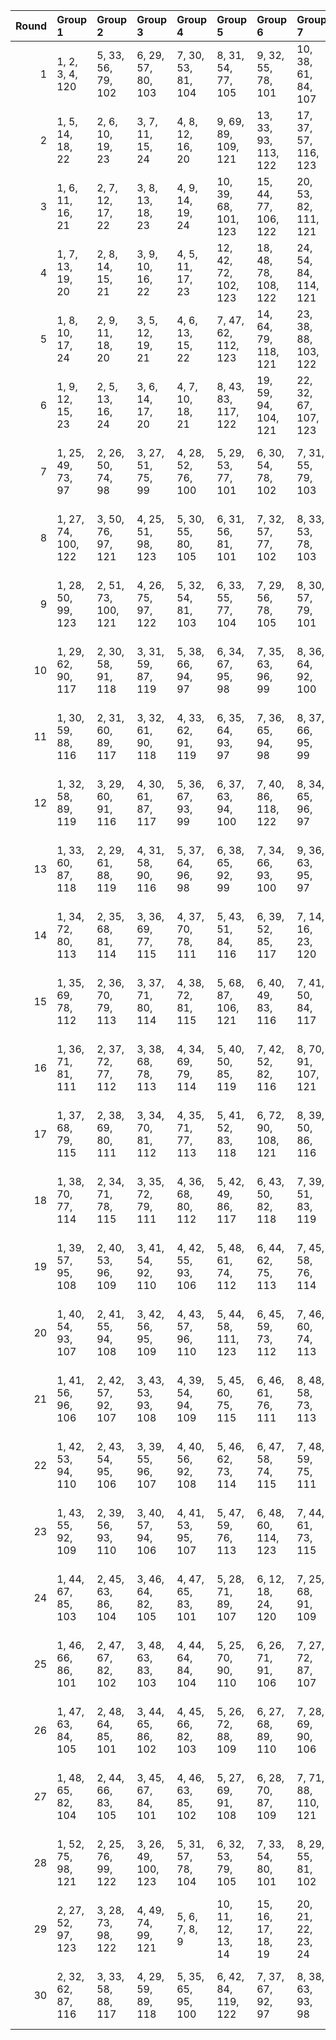 |   Round | Group 1             | Group 2             | Group 3             | Group 4            | Group 5              | Group 6              | Group 7              | Group 8              | Group 9              | Group 10             | Group 11             | Group 12             | Group 13             | Group 14             | Group 15             | Group 16             | Group 17             | Group 18             | Group 19             | Group 20               | Group 21                | Group 22                | Group 23                | Group 24        | Group 25           |
|--------:|:--------------------|:--------------------|:--------------------|:-------------------|:---------------------|:---------------------|:---------------------|:---------------------|:---------------------|:---------------------|:---------------------|:---------------------|:---------------------|:---------------------|:---------------------|:---------------------|:---------------------|:---------------------|:---------------------|:-----------------------|:------------------------|:------------------------|:------------------------|:----------------|:-------------------|
|       1 | 1, 2, 3, 4, 120     | 5, 33, 56, 79, 102  | 6, 29, 57, 80, 103  | 7, 30, 53, 81, 104 | 8, 31, 54, 77, 105   | 9, 32, 55, 78, 101   | 10, 38, 61, 84, 107  | 11, 34, 62, 85, 108  | 12, 35, 58, 86, 109  | 13, 36, 59, 82, 110  | 14, 37, 60, 83, 106  | 15, 43, 66, 89, 112  | 16, 39, 67, 90, 113  | 17, 40, 63, 91, 114  | 18, 41, 64, 87, 115  | 19, 42, 65, 88, 111  | 20, 48, 71, 94, 116  | 21, 44, 72, 95, 117  | 22, 45, 68, 96, 118  | 23, 46, 69, 92, 119    | 25, 26, 27, 28, 121     | 49, 50, 51, 52, 122     | 73, 74, 75, 76, 123     | 24, 47, 70, 93  | 97, 98, 99, 100    |
|       2 | 1, 5, 14, 18, 22    | 2, 6, 10, 19, 23    | 3, 7, 11, 15, 24    | 4, 8, 12, 16, 20   | 9, 69, 89, 109, 121  | 13, 33, 93, 113, 122 | 17, 37, 57, 116, 123 | 25, 29, 38, 42, 46   | 26, 30, 34, 43, 47   | 27, 31, 35, 39, 48   | 28, 32, 36, 40, 44   | 45, 65, 85, 105, 120 | 49, 53, 62, 66, 70   | 50, 54, 58, 67, 71   | 51, 55, 59, 63, 72   | 52, 56, 60, 64, 68   | 73, 77, 86, 90, 94   | 74, 78, 82, 91, 95   | 75, 79, 83, 87, 96   | 76, 80, 84, 88, 92     | 97, 101, 110, 114, 117  | 98, 102, 106, 115, 118  | 99, 103, 107, 111, 119  | 21, 41, 61, 81  | 100, 104, 108, 112 |
|       3 | 1, 6, 11, 16, 21    | 2, 7, 12, 17, 22    | 3, 8, 13, 18, 23    | 4, 9, 14, 19, 24   | 10, 39, 68, 101, 123 | 15, 44, 77, 106, 122 | 20, 53, 82, 111, 121 | 25, 30, 35, 40, 45   | 26, 31, 36, 41, 46   | 27, 32, 37, 42, 47   | 28, 33, 38, 43, 48   | 49, 54, 59, 64, 69   | 50, 55, 60, 65, 70   | 51, 56, 61, 66, 71   | 52, 57, 62, 67, 72   | 73, 78, 83, 88, 93   | 74, 79, 84, 89, 94   | 75, 80, 85, 90, 95   | 76, 81, 86, 91, 96   | 97, 102, 107, 112, 116 | 98, 103, 108, 113, 117  | 99, 104, 109, 114, 118  | 100, 105, 110, 115, 119 | 5, 34, 63, 92   | 29, 58, 87, 120    |
|       4 | 1, 7, 13, 19, 20    | 2, 8, 14, 15, 21    | 3, 9, 10, 16, 22    | 4, 5, 11, 17, 23   | 12, 42, 72, 102, 123 | 18, 48, 78, 108, 122 | 24, 54, 84, 114, 121 | 25, 31, 37, 43, 44   | 26, 32, 38, 39, 45   | 27, 33, 34, 40, 46   | 28, 29, 35, 41, 47   | 30, 60, 90, 119, 120 | 49, 55, 61, 67, 68   | 50, 56, 62, 63, 69   | 51, 57, 58, 64, 70   | 52, 53, 59, 65, 71   | 73, 79, 85, 91, 92   | 74, 80, 86, 87, 93   | 75, 81, 82, 88, 94   | 76, 77, 83, 89, 95     | 98, 104, 110, 111, 116  | 99, 105, 106, 112, 117  | 100, 101, 107, 113, 118 | 6, 36, 66, 96   | 97, 103, 109, 115  |
|       5 | 1, 8, 10, 17, 24    | 2, 9, 11, 18, 20    | 3, 5, 12, 19, 21    | 4, 6, 13, 15, 22   | 7, 47, 62, 112, 123  | 14, 64, 79, 118, 121 | 23, 38, 88, 103, 122 | 25, 32, 34, 41, 48   | 26, 33, 35, 42, 44   | 27, 29, 36, 43, 45   | 28, 30, 37, 39, 46   | 40, 55, 95, 110, 120 | 49, 56, 58, 65, 72   | 50, 57, 59, 66, 68   | 51, 53, 60, 67, 69   | 52, 54, 61, 63, 70   | 73, 80, 82, 89, 96   | 74, 81, 83, 90, 92   | 75, 77, 84, 91, 93   | 76, 78, 85, 87, 94     | 97, 104, 106, 113, 119  | 99, 101, 108, 115, 116  | 100, 102, 109, 111, 117 | 16, 31, 71, 86  | 98, 105, 107, 114  |
|       6 | 1, 9, 12, 15, 23    | 2, 5, 13, 16, 24    | 3, 6, 14, 17, 20    | 4, 7, 10, 18, 21   | 8, 43, 83, 117, 122  | 19, 59, 94, 104, 121 | 22, 32, 67, 107, 123 | 25, 33, 36, 39, 47   | 26, 29, 37, 40, 48   | 27, 30, 38, 41, 44   | 28, 31, 34, 42, 45   | 35, 70, 80, 115, 120 | 49, 57, 60, 63, 71   | 50, 53, 61, 64, 72   | 51, 54, 62, 65, 68   | 52, 55, 58, 66, 69   | 73, 81, 84, 87, 95   | 74, 77, 85, 88, 96   | 75, 78, 86, 89, 92   | 76, 79, 82, 90, 93     | 97, 105, 108, 111, 118  | 98, 101, 109, 112, 119  | 100, 103, 106, 114, 116 | 11, 46, 56, 91  | 99, 102, 110, 113  |
|       7 | 1, 25, 49, 73, 97   | 2, 26, 50, 74, 98   | 3, 27, 51, 75, 99   | 4, 28, 52, 76, 100 | 5, 29, 53, 77, 101   | 6, 30, 54, 78, 102   | 7, 31, 55, 79, 103   | 8, 32, 56, 80, 104   | 9, 33, 57, 81, 105   | 10, 34, 58, 82, 106  | 11, 35, 59, 83, 107  | 12, 36, 60, 84, 108  | 13, 37, 61, 85, 109  | 14, 38, 62, 86, 110  | 15, 39, 63, 87, 111  | 16, 40, 64, 88, 112  | 17, 41, 65, 89, 113  | 18, 42, 66, 90, 114  | 19, 43, 67, 91, 115  | 21, 45, 69, 93, 116    | 22, 46, 70, 94, 117     | 23, 47, 71, 95, 118     | 24, 48, 72, 96, 119     | 20, 44, 68, 92  | 120, 121, 122, 123 |
|       8 | 1, 27, 74, 100, 122 | 3, 50, 76, 97, 121  | 4, 25, 51, 98, 123  | 5, 30, 55, 80, 105 | 6, 31, 56, 81, 101   | 7, 32, 57, 77, 102   | 8, 33, 53, 78, 103   | 9, 29, 54, 79, 104   | 10, 35, 60, 85, 110  | 11, 36, 61, 86, 106  | 12, 37, 62, 82, 107  | 13, 38, 58, 83, 108  | 14, 34, 59, 84, 109  | 15, 40, 65, 90, 115  | 16, 41, 66, 91, 111  | 17, 42, 67, 87, 112  | 18, 43, 63, 88, 113  | 19, 39, 64, 89, 114  | 20, 45, 70, 95, 119  | 22, 47, 72, 92, 116    | 23, 48, 68, 93, 117     | 24, 44, 69, 94, 118     | 26, 52, 73, 99, 120     | 2, 28, 49, 75   | 21, 46, 71, 96     |
|       9 | 1, 28, 50, 99, 123  | 2, 51, 73, 100, 121 | 4, 26, 75, 97, 122  | 5, 32, 54, 81, 103 | 6, 33, 55, 77, 104   | 7, 29, 56, 78, 105   | 8, 30, 57, 79, 101   | 9, 31, 53, 80, 102   | 10, 37, 59, 86, 108  | 11, 38, 60, 82, 109  | 12, 34, 61, 83, 110  | 13, 35, 62, 84, 106  | 14, 36, 58, 85, 107  | 15, 42, 64, 91, 113  | 16, 43, 65, 87, 114  | 17, 39, 66, 88, 115  | 18, 40, 67, 89, 111  | 19, 41, 63, 90, 112  | 20, 47, 69, 96, 117  | 21, 48, 70, 92, 118    | 22, 44, 71, 93, 119     | 24, 46, 68, 95, 116     | 27, 49, 76, 98, 120     | 3, 25, 52, 74   | 23, 45, 72, 94     |
|      10 | 1, 29, 62, 90, 117  | 2, 30, 58, 91, 118  | 3, 31, 59, 87, 119  | 5, 38, 66, 94, 97  | 6, 34, 67, 95, 98    | 7, 35, 63, 96, 99    | 8, 36, 64, 92, 100   | 9, 13, 17, 21, 120   | 10, 43, 71, 74, 102  | 11, 39, 72, 75, 103  | 12, 40, 68, 76, 104  | 14, 42, 70, 73, 101  | 15, 48, 51, 79, 107  | 16, 44, 52, 80, 108  | 18, 46, 49, 77, 110  | 19, 47, 50, 78, 106  | 20, 28, 56, 84, 112  | 22, 25, 53, 86, 114  | 23, 26, 54, 82, 115  | 24, 27, 55, 83, 111    | 33, 37, 41, 45, 121     | 57, 61, 65, 69, 122     | 81, 85, 89, 93, 123     | 4, 32, 60, 88   | 105, 109, 113, 116 |
|      11 | 1, 30, 59, 88, 116  | 2, 31, 60, 89, 117  | 3, 32, 61, 90, 118  | 4, 33, 62, 91, 119 | 6, 35, 64, 93, 97    | 7, 36, 65, 94, 98    | 8, 37, 66, 95, 99    | 9, 38, 67, 96, 100   | 11, 40, 69, 73, 102  | 12, 41, 70, 74, 103  | 13, 42, 71, 75, 104  | 14, 43, 72, 76, 105  | 15, 58, 92, 101, 121 | 16, 45, 49, 78, 107  | 17, 46, 50, 79, 108  | 18, 47, 51, 80, 109  | 19, 48, 52, 81, 110  | 20, 29, 63, 106, 123 | 21, 25, 54, 83, 112  | 22, 26, 55, 84, 113    | 23, 27, 56, 85, 114     | 24, 28, 57, 86, 115     | 34, 68, 77, 111, 120    | 5, 39, 82, 122  | 10, 44, 53, 87     |
|      12 | 1, 32, 58, 89, 119  | 3, 29, 60, 91, 116  | 4, 30, 61, 87, 117  | 5, 36, 67, 93, 99  | 6, 37, 63, 94, 100   | 7, 40, 86, 118, 122  | 8, 34, 65, 96, 97    | 9, 35, 66, 92, 98    | 10, 41, 72, 73, 104  | 11, 42, 68, 74, 105  | 12, 43, 69, 75, 101  | 13, 39, 70, 76, 102  | 15, 46, 52, 78, 109  | 16, 62, 95, 103, 121 | 17, 48, 49, 80, 106  | 18, 44, 50, 81, 107  | 19, 45, 51, 77, 108  | 20, 26, 57, 83, 114  | 21, 27, 53, 84, 115  | 22, 28, 54, 85, 111    | 23, 31, 64, 110, 123    | 24, 25, 56, 82, 113     | 38, 71, 79, 112, 120    | 2, 33, 59, 90   | 14, 47, 55, 88     |
|      13 | 1, 33, 60, 87, 118  | 2, 29, 61, 88, 119  | 4, 31, 58, 90, 116  | 5, 37, 64, 96, 98  | 6, 38, 65, 92, 99    | 7, 34, 66, 93, 100   | 9, 36, 63, 95, 97    | 10, 42, 69, 76, 103  | 11, 43, 70, 104, 123 | 12, 39, 71, 73, 105  | 13, 40, 72, 74, 101  | 14, 41, 68, 75, 102  | 15, 47, 49, 81, 108  | 16, 48, 50, 77, 109  | 17, 44, 51, 78, 110  | 18, 45, 52, 79, 106  | 19, 46, 80, 107, 122 | 20, 27, 54, 86, 113  | 21, 28, 55, 82, 114  | 22, 56, 83, 115, 121   | 23, 25, 57, 84, 111     | 24, 26, 53, 85, 112     | 32, 59, 91, 117, 120    | 3, 30, 62, 89   | 8, 35, 67, 94      |
|      14 | 1, 34, 72, 80, 113  | 2, 35, 68, 81, 114  | 3, 36, 69, 77, 115  | 4, 37, 70, 78, 111 | 5, 43, 51, 84, 116   | 6, 39, 52, 85, 117   | 7, 14, 16, 23, 120   | 8, 41, 49, 82, 119   | 10, 48, 56, 89, 97   | 11, 44, 57, 90, 98   | 12, 45, 53, 91, 99   | 13, 46, 54, 87, 100  | 15, 28, 61, 94, 102  | 17, 25, 58, 96, 104  | 18, 26, 59, 92, 105  | 19, 27, 60, 93, 101  | 20, 33, 66, 74, 107  | 21, 29, 67, 75, 108  | 22, 30, 63, 76, 109  | 24, 32, 65, 73, 106    | 31, 38, 40, 47, 121     | 55, 62, 64, 71, 122     | 79, 86, 88, 95, 123     | 9, 42, 50, 83   | 103, 110, 112, 118 |
|      15 | 1, 35, 69, 78, 112  | 2, 36, 70, 79, 113  | 3, 37, 71, 80, 114  | 4, 38, 72, 81, 115 | 5, 68, 87, 106, 121  | 6, 40, 49, 83, 116   | 7, 41, 50, 84, 117   | 8, 42, 51, 85, 118   | 9, 43, 52, 86, 119   | 10, 29, 92, 111, 122 | 11, 45, 54, 88, 97   | 12, 46, 55, 89, 98   | 13, 47, 56, 90, 99   | 14, 48, 57, 91, 100  | 16, 25, 59, 93, 102  | 17, 26, 60, 94, 103  | 18, 27, 61, 95, 104  | 19, 28, 62, 96, 105  | 21, 30, 64, 73, 107  | 22, 31, 65, 74, 108    | 23, 32, 66, 75, 109     | 24, 33, 67, 76, 110     | 44, 63, 82, 101, 120    | 15, 34, 53, 123 | 20, 39, 58, 77     |
|      16 | 1, 36, 71, 81, 111  | 2, 37, 72, 77, 112  | 3, 38, 68, 78, 113  | 4, 34, 69, 79, 114 | 5, 40, 50, 85, 119   | 7, 42, 52, 82, 116   | 8, 70, 91, 107, 121  | 9, 39, 49, 84, 118   | 10, 45, 55, 90, 100  | 11, 32, 94, 115, 122 | 12, 47, 57, 87, 97   | 13, 48, 53, 88, 98   | 14, 44, 54, 89, 99   | 15, 25, 60, 95, 105  | 16, 26, 61, 96, 101  | 17, 27, 62, 92, 102  | 18, 28, 58, 93, 103  | 19, 35, 56, 117, 123 | 20, 30, 65, 75, 110  | 21, 31, 66, 76, 106    | 23, 33, 63, 73, 108     | 24, 29, 64, 74, 109     | 46, 67, 83, 104, 120    | 6, 41, 51, 86   | 22, 43, 59, 80     |
|      17 | 1, 37, 68, 79, 115  | 2, 38, 69, 80, 111  | 3, 34, 70, 81, 112  | 4, 35, 71, 77, 113 | 5, 41, 52, 83, 118   | 6, 72, 90, 108, 121  | 8, 39, 50, 86, 116   | 9, 40, 51, 82, 117   | 10, 46, 57, 88, 99   | 11, 47, 53, 89, 100  | 12, 30, 96, 114, 122 | 13, 44, 55, 91, 97   | 14, 45, 56, 87, 98   | 15, 26, 62, 93, 104  | 16, 27, 58, 94, 105  | 17, 28, 59, 95, 101  | 18, 36, 54, 119, 123 | 19, 25, 61, 92, 103  | 20, 31, 67, 73, 109  | 21, 32, 63, 74, 110    | 22, 33, 64, 75, 106     | 23, 29, 65, 76, 107     | 48, 66, 84, 102, 120    | 7, 43, 49, 85   | 24, 42, 60, 78     |
|      18 | 1, 38, 70, 77, 114  | 2, 34, 71, 78, 115  | 3, 35, 72, 79, 111  | 4, 36, 68, 80, 112 | 5, 42, 49, 86, 117   | 6, 43, 50, 82, 118   | 7, 39, 51, 83, 119   | 9, 41, 85, 116, 122  | 10, 47, 54, 91, 98   | 11, 48, 55, 87, 99   | 12, 44, 56, 88, 100  | 14, 46, 53, 90, 97   | 15, 27, 59, 96, 103  | 16, 28, 60, 92, 104  | 17, 61, 93, 105, 121 | 18, 25, 62, 94, 101  | 19, 26, 58, 95, 102  | 20, 32, 64, 76, 108  | 21, 33, 65, 109, 123 | 22, 29, 66, 73, 110    | 23, 30, 67, 74, 106     | 24, 31, 63, 75, 107     | 37, 69, 81, 113, 120    | 8, 40, 52, 84   | 13, 45, 57, 89     |
|      19 | 1, 39, 57, 95, 108  | 2, 40, 53, 96, 109  | 3, 41, 54, 92, 110  | 4, 42, 55, 93, 106 | 5, 48, 61, 74, 112   | 6, 44, 62, 75, 113   | 7, 45, 58, 76, 114   | 8, 11, 19, 22, 120   | 9, 47, 60, 73, 111   | 10, 28, 66, 79, 116  | 12, 25, 63, 81, 118  | 13, 26, 64, 77, 119  | 15, 33, 71, 84, 97   | 16, 29, 72, 85, 98   | 17, 30, 68, 86, 99   | 18, 31, 69, 82, 100  | 20, 38, 51, 89, 102  | 21, 34, 52, 90, 103  | 23, 36, 49, 87, 105  | 24, 37, 50, 88, 101    | 32, 35, 43, 46, 121     | 56, 59, 67, 70, 122     | 80, 83, 91, 94, 123     | 14, 27, 65, 78  | 104, 107, 115, 117 |
|      20 | 1, 40, 54, 93, 107  | 2, 41, 55, 94, 108  | 3, 42, 56, 95, 109  | 4, 43, 57, 96, 110 | 5, 44, 58, 111, 123  | 6, 45, 59, 73, 112   | 7, 46, 60, 74, 113   | 8, 47, 61, 75, 114   | 9, 48, 62, 76, 115   | 11, 25, 64, 78, 116  | 12, 26, 65, 79, 117  | 13, 27, 66, 80, 118  | 14, 28, 67, 81, 119  | 16, 30, 69, 83, 97   | 17, 31, 70, 84, 98   | 18, 32, 71, 85, 99   | 19, 33, 72, 86, 100  | 20, 34, 87, 101, 122 | 21, 35, 49, 88, 102  | 22, 36, 50, 89, 103    | 23, 37, 51, 90, 104     | 24, 38, 52, 91, 105     | 39, 53, 92, 106, 120    | 10, 63, 77, 121 | 15, 29, 68, 82     |
|      21 | 1, 41, 56, 96, 106  | 2, 42, 57, 92, 107  | 3, 43, 53, 93, 108  | 4, 39, 54, 94, 109 | 5, 45, 60, 75, 115   | 6, 46, 61, 76, 111   | 8, 48, 58, 73, 113   | 9, 44, 59, 74, 114   | 10, 25, 65, 80, 119  | 12, 27, 67, 77, 116  | 13, 28, 63, 78, 117  | 14, 40, 71, 103, 123 | 15, 30, 70, 85, 100  | 16, 47, 79, 110, 122 | 17, 32, 72, 82, 97   | 18, 33, 68, 83, 98   | 19, 29, 69, 84, 99   | 20, 35, 50, 90, 105  | 21, 36, 51, 91, 101  | 22, 37, 52, 87, 102    | 23, 55, 86, 112, 121    | 24, 34, 49, 89, 104     | 31, 62, 88, 118, 120    | 7, 38, 64, 95   | 11, 26, 66, 81     |
|      22 | 1, 42, 53, 94, 110  | 2, 43, 54, 95, 106  | 3, 39, 55, 96, 107  | 4, 40, 56, 92, 108 | 5, 46, 62, 73, 114   | 6, 47, 58, 74, 115   | 7, 48, 59, 75, 111   | 8, 44, 60, 76, 112   | 10, 26, 67, 78, 118  | 11, 27, 63, 79, 119  | 13, 41, 69, 105, 123 | 14, 25, 66, 77, 117  | 15, 31, 72, 83, 99   | 16, 32, 68, 84, 100  | 17, 45, 81, 109, 122 | 18, 29, 70, 86, 97   | 19, 30, 71, 82, 98   | 20, 36, 52, 88, 104  | 21, 57, 85, 113, 121 | 22, 38, 49, 90, 101    | 23, 34, 50, 91, 102     | 24, 35, 51, 87, 103     | 33, 61, 89, 116, 120    | 9, 37, 65, 93   | 12, 28, 64, 80     |
|      23 | 1, 43, 55, 92, 109  | 2, 39, 56, 93, 110  | 3, 40, 57, 94, 106  | 4, 41, 53, 95, 107 | 5, 47, 59, 76, 113   | 6, 48, 60, 114, 123  | 7, 44, 61, 73, 115   | 8, 45, 62, 74, 111   | 9, 46, 58, 75, 112   | 10, 27, 64, 81, 117  | 11, 28, 65, 77, 118  | 12, 66, 78, 119, 121 | 14, 26, 63, 80, 116  | 15, 32, 69, 86, 98   | 16, 33, 70, 82, 99   | 17, 29, 71, 83, 100  | 19, 31, 68, 85, 97   | 20, 37, 49, 91, 103  | 21, 38, 50, 87, 104  | 22, 34, 51, 88, 105    | 23, 35, 52, 89, 101     | 24, 36, 90, 102, 122    | 42, 54, 96, 108, 120    | 13, 25, 67, 79  | 18, 30, 72, 84     |
|      24 | 1, 44, 67, 85, 103  | 2, 45, 63, 86, 104  | 3, 46, 64, 82, 105  | 4, 47, 65, 83, 101 | 5, 28, 71, 89, 107   | 6, 12, 18, 24, 120   | 7, 25, 68, 91, 109   | 8, 26, 69, 87, 110   | 9, 27, 70, 88, 106   | 10, 33, 51, 94, 112  | 11, 29, 52, 95, 113  | 13, 31, 49, 92, 115  | 14, 32, 50, 93, 111  | 15, 38, 56, 74, 116  | 16, 34, 57, 75, 117  | 17, 35, 53, 76, 118  | 20, 43, 61, 79, 97   | 21, 39, 62, 80, 98   | 22, 40, 58, 81, 99   | 23, 41, 59, 77, 100    | 30, 36, 42, 48, 121     | 54, 60, 66, 72, 122     | 78, 84, 90, 96, 123     | 19, 37, 55, 73  | 102, 108, 114, 119 |
|      25 | 1, 46, 66, 86, 101  | 2, 47, 67, 82, 102  | 3, 48, 63, 83, 103  | 4, 44, 64, 84, 104 | 5, 25, 70, 90, 110   | 6, 26, 71, 91, 106   | 7, 27, 72, 87, 107   | 8, 28, 68, 88, 108   | 9, 45, 61, 113, 123  | 10, 30, 50, 95, 115  | 11, 31, 51, 96, 111  | 12, 32, 52, 92, 112  | 13, 65, 81, 116, 121 | 14, 29, 49, 94, 114  | 15, 35, 55, 75, 119  | 18, 38, 53, 73, 117  | 19, 34, 54, 74, 118  | 20, 40, 60, 80, 100  | 21, 37, 89, 105, 122 | 22, 42, 62, 77, 97     | 23, 43, 58, 78, 98      | 24, 39, 59, 79, 99      | 41, 57, 93, 109, 120    | 16, 36, 56, 76  | 17, 33, 69, 85     |
|      26 | 1, 47, 63, 84, 105  | 2, 48, 64, 85, 101  | 3, 44, 65, 86, 102  | 4, 45, 66, 82, 103 | 5, 26, 72, 88, 109   | 6, 27, 68, 89, 110   | 7, 28, 69, 90, 106   | 8, 46, 59, 115, 123  | 9, 25, 71, 87, 108   | 10, 31, 52, 93, 114  | 11, 67, 80, 117, 121 | 12, 33, 49, 95, 111  | 13, 29, 50, 96, 112  | 14, 30, 51, 92, 113  | 15, 36, 57, 73, 118  | 16, 37, 53, 74, 119  | 18, 34, 55, 76, 116  | 20, 41, 62, 78, 99   | 21, 42, 58, 79, 100  | 22, 35, 91, 104, 122   | 23, 39, 60, 81, 97      | 24, 40, 61, 77, 98      | 43, 56, 94, 107, 120    | 17, 38, 54, 75  | 19, 32, 70, 83     |
|      27 | 1, 48, 65, 82, 104  | 2, 44, 66, 83, 105  | 3, 45, 67, 84, 101  | 4, 46, 63, 85, 102 | 5, 27, 69, 91, 108   | 6, 28, 70, 87, 109   | 7, 71, 88, 110, 121  | 8, 25, 72, 89, 106   | 9, 26, 68, 90, 107   | 10, 32, 49, 96, 113  | 11, 33, 50, 92, 114  | 12, 29, 51, 93, 115  | 13, 30, 52, 94, 111  | 14, 31, 95, 112, 122 | 15, 37, 54, 76, 117  | 16, 38, 55, 118, 123 | 17, 34, 56, 73, 119  | 19, 36, 53, 75, 116  | 20, 42, 59, 81, 98   | 21, 43, 60, 77, 99     | 22, 39, 61, 78, 100     | 24, 41, 58, 80, 97      | 47, 64, 86, 103, 120    | 18, 35, 57, 74  | 23, 40, 62, 79     |
|      28 | 1, 52, 75, 98, 121  | 2, 25, 76, 99, 122  | 3, 26, 49, 100, 123 | 5, 31, 57, 78, 104 | 6, 32, 53, 79, 105   | 7, 33, 54, 80, 101   | 8, 29, 55, 81, 102   | 9, 30, 56, 77, 103   | 10, 36, 62, 83, 109  | 11, 37, 58, 84, 110  | 12, 38, 59, 85, 106  | 13, 34, 60, 86, 107  | 14, 35, 61, 82, 108  | 15, 41, 67, 88, 114  | 16, 42, 63, 89, 115  | 17, 43, 64, 90, 111  | 18, 39, 65, 91, 112  | 19, 40, 66, 87, 113  | 20, 46, 72, 93, 118  | 21, 47, 68, 94, 119    | 23, 44, 70, 96, 116     | 24, 45, 71, 92, 117     | 28, 51, 74, 97, 120     | 4, 27, 50, 73   | 22, 48, 69, 95     |
|      29 | 2, 27, 52, 97, 123  | 3, 28, 73, 98, 122  | 4, 49, 74, 99, 121  | 5, 6, 7, 8, 9      | 10, 11, 12, 13, 14   | 15, 16, 17, 18, 19   | 20, 21, 22, 23, 24   | 25, 50, 75, 100, 120 | 29, 30, 31, 32, 33   | 34, 35, 36, 37, 38   | 39, 40, 41, 42, 43   | 44, 45, 46, 47, 48   | 53, 54, 55, 56, 57   | 58, 59, 60, 61, 62   | 63, 64, 65, 66, 67   | 68, 69, 70, 71, 72   | 77, 78, 79, 80, 81   | 82, 83, 84, 85, 86   | 87, 88, 89, 90, 91   | 92, 93, 94, 95, 96     | 101, 102, 103, 104, 105 | 106, 107, 108, 109, 110 | 111, 112, 113, 114, 115 | 1, 26, 51, 76   | 116, 117, 118, 119 |
|      30 | 2, 32, 62, 87, 116  | 3, 33, 58, 88, 117  | 4, 29, 59, 89, 118  | 5, 35, 65, 95, 100 | 6, 42, 84, 119, 122  | 7, 37, 67, 92, 97    | 8, 38, 63, 93, 98    | 9, 34, 64, 94, 99    | 10, 40, 70, 75, 105  | 11, 41, 71, 76, 101  | 13, 43, 68, 73, 103  | 14, 39, 69, 74, 104  | 15, 45, 50, 80, 110  | 16, 46, 51, 81, 106  | 17, 47, 52, 77, 107  | 18, 60, 96, 102, 121 | 19, 44, 49, 79, 109  | 20, 25, 55, 85, 115  | 21, 26, 56, 86, 111  | 22, 27, 57, 82, 112    | 23, 28, 53, 83, 113     | 24, 30, 66, 108, 123    | 36, 72, 78, 114, 120    | 1, 31, 61, 91   | 12, 48, 54, 90     |